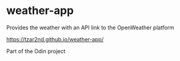 # weather-app
Provides the weather with an API link to the OpenWeather platform

https://tzar2nd.github.io/weather-app/

Part of the Odin project
